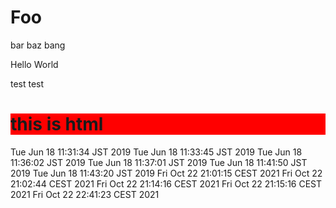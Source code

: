 # Foo

bar baz bang

Hello World

test test

<h1 style="background-color:#f00">this is html</h1>
Tue Jun 18 11:31:34 JST 2019
Tue Jun 18 11:33:45 JST 2019
Tue Jun 18 11:36:02 JST 2019
Tue Jun 18 11:37:01 JST 2019
Tue Jun 18 11:41:50 JST 2019
Tue Jun 18 11:43:20 JST 2019
Fri Oct 22 21:01:15 CEST 2021
Fri Oct 22 21:02:44 CEST 2021
Fri Oct 22 21:14:16 CEST 2021
Fri Oct 22 21:15:16 CEST 2021
Fri Oct 22 22:41:23 CEST 2021
